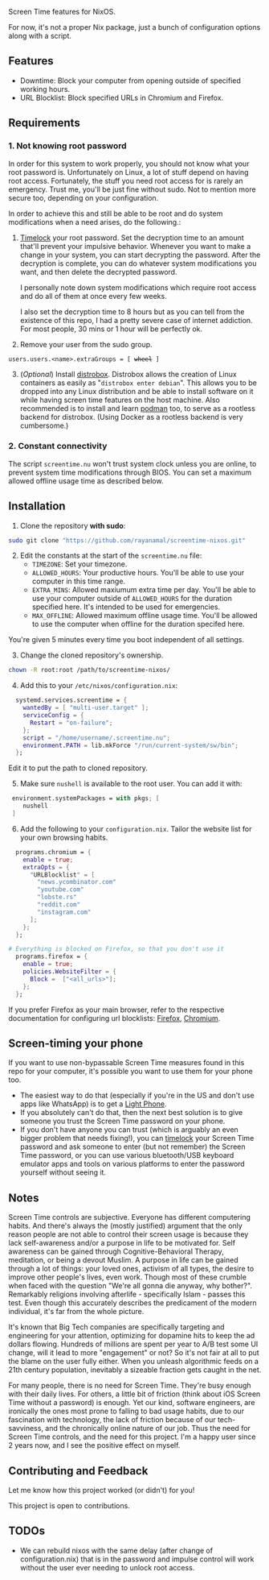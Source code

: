 Screen Time features for NixOS. 

For now, it's not a proper Nix package, just a bunch of configuration options along with a script.

## Features

- Downtime: Block your computer from opening outside of specified working hours.
- URL Blocklist: Block specified URLs in Chromium and Firefox.

## Requirements

### 1. Not knowing root password

In order for this system to work properly, you should not know what your root password is. Unfortunately on Linux, a lot of stuff depend on having root access. Fortunately, the stuff you need root access for is rarely an emergency. Trust me, you'll be just fine without sudo. Not to mention more secure too, depending on your configuration. 

In order to achieve this and still be able to be root and do system modifications when a need arises, do the following.:

1. [Timelock](https://github.com/rayanamal/timelock) your root password. Set the decryption time to an amount that'll prevent your impulsive behavior. Whenever you want to make a change in your system, you can start decrypting the password. After the decryption is complete, you can do whatever system modifications you want, and then delete the decrypted password.

    I personally note down system modifications which require root access and do all of them at once every few weeks.

    I also set the decryption time to 8 hours but as you can tell from the existence of this repo, I had a pretty severe case of internet addiction. For most people, 30 mins or 1 hour will be perfectly ok.

2. Remove your user from the sudo group.
<pre><code>users.users.&lt;name&gt;.extraGroups = [ <span style="text-decoration: line-through;">wheel</span> ]
</code></pre>

3. (*Optional*) Install [distrobox](https://distrobox.it/). Distrobox allows the creation of Linux containers as easily as "`distrobox enter debian`". This allows you to be dropped into any Linux distribution and be able to install software on it while having screen time features on the host machine. Also recommended is to install and learn [podman](https://podman.io/) too, to serve as a rootless backend for distrobox. (Using Docker as a rootless backend is very cumbersome.)

### 2. Constant connectivity

The script `screentime.nu` won't trust system clock unless you are online, to prevent system time modifications through BIOS. You can set a maximum allowed offline usage time as described below.

## Installation

1. Clone the repository **with sudo**:
```bash
sudo git clone "https://github.com/rayanamal/screentime-nixos.git"
```

2. Edit the constants at the start of the `screentime.nu` file:
	- `TIMEZONE`: Set your timezone.
	- `ALLOWED_HOURS`: Your productive hours. You'll be able to use your computer in this time range. 
	- `EXTRA_MINS`: Allowed maxiumum extra time per day. You'll be able to use your computer outside of `ALLOWED_HOURS` for the duration specified here. It's intended to be used for emergencies. 
	- `MAX_OFFLINE`: Allowed maximum offline usage time. You'll be allowed to use the computer when offline for the duration specifed here. 

You're given 5 minutes every time you boot independent of all settings.

3. Change the cloned repository's ownership.

```bash
chown -R root:root /path/to/screentime-nixos/
```

4. Add this to your `/etc/nixos/configuration.nix`:
```nix
  systemd.services.screentime = {
  	wantedBy = [ "multi-user.target" ];
  	serviceConfig = {
      Restart = "on-failure";
    };
    script = "/home/username/.screentime.nu";
    environment.PATH = lib.mkForce "/run/current-system/sw/bin";
  };
```
Edit it to put the path to cloned repository.

5. Make sure `nushell` is available to the root user. You can add it with:
```nix
 environment.systemPackages = with pkgs; [
    nushell
 ]
```

6. Add the following to your `configuration.nix`. Tailor the website list for your own browsing habits.
```nix
  programs.chromium = { 
    enable = true;
    extraOpts = {
      "URLBlocklist" = [
        "news.ycombinator.com"
        "youtube.com"
        "lobste.rs"
        "reddit.com"
        "instagram.com"
      ];
    };
  };

# Everything is blocked on Firefox, so that you don't use it
  programs.firefox = {
  	enable = true;
    policies.WebsiteFilter = {
      Block =  ["<all_urls>"];
    };
  };
```

  If you prefer Firefox as your main browser, refer to the respective documentation for configuring url blocklists: [Firefox](https://mozilla.github.io/policy-templates/#websitefilter), [Chromium](https://chromeenterprise.google/intl/en_us/policies/#URLBlocklist).

## Screen-timing your phone
If you want to use non-bypassable Screen Time measures found in this repo for your computer, it's possible you want to use them for your phone too. 
- The easiest way to do that (especially if you're in the US and don't use apps like WhatsApp) is to get a [Light Phone](https://www.thelightphone.com/). 
- If you absolutely can't do that, then the next best solution is to give someone you trust the Screen Time password on your phone. 
- If you don't have anyone you can trust (which is arguably an even bigger problem that needs fixing!), you can [timelock](https://github.com/rayanamal/timelock) your Screen Time password and ask someone to enter (but not remember) the Screen Time password, or you can use various bluetooth/USB keyboard emulator apps and tools on various platforms to enter the password yourself without seeing it.

## Notes

Screen Time controls are subjective. Everyone has different computering habits. And there's always the (mostly justified) argument that the only reason people are not able to control their screen usage is because they lack self-awareness and/or a purpose in life to be motivated for. Self awareness can be gained through Cognitive-Behavioral Therapy, meditation, or being a devout Muslim. A purpose in life can be gained through a lot of things: your loved ones, activism of all types, the desire to improve other people's lives, even work. Though most of these crumble when faced with the question "We're all gonna die anyway, why bother?". Remarkably religions involving afterlife - specifically Islam - passes this test. Even though this accurately describes the predicament of the modern individual, it's far from the whole picture.

It's known that Big Tech companies are specifically targeting and engineering for your attention, optimizing for dopamine hits to keep the ad dollars flowing. Hundreds of millions are spent per year to A/B test some UI change, will it lead to more "engagement" or not? So it's not fair at all to put the blame on the user fully either. When you unleash algorithmic feeds on a 21th century population, inevitably a sizeable fraction gets caught in the net. 

For many people, there is no need for Screen Time. They're busy enough with their daily lives. For others, a little bit of friction (think about iOS Screen Time without a password) is enough. Yet our kind, software engineers, are ironically the ones most prone to falling to bad usage habits, due to our fascination with technology, the lack of friction because of our tech-savviness, and the chronically online nature of our job. Thus the need for Screen Time controls, and the need for this project. I'm a happy user since 2 years now, and I see the positive effect on myself.

## Contributing and Feedback

Let me know how this project worked (or didn't) for you!

This project is open to contributions.

## TODOs

- We can rebuild nixos with the same delay (after change of configuration.nix) that is in the password and impulse control will work without the user ever needing to unlock root access.
